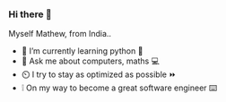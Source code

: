 ### Hi there 👋

Myself Mathew, from India..
- 🌱 I’m currently learning python 🐍
- 💬 Ask me about computers, maths 💻
- ⏲️ I try to stay as optimized as possible ⏩
- ❕ On my way to become a great software engineer ⌨️
